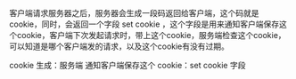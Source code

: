 客户端请求服务器之后，服务器会生成一段码返回给客户端，这个码就是 cookie，同时，会返回一个字段 set cookie ，这个字段是用来通知客户端保存这个cookie，客户端下次发起请求时，带上这个cookie，服务端检查这个cookie，可以知道是哪个客户端发的请求，以及这个cookie有没有过期。

cookie 生成：服务端
通知客户端保存这个 cookie：set cookie 字段
